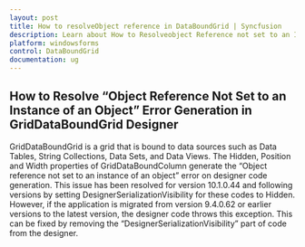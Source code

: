 ```yaml
---
layout: post
title: How to resolveObject reference in DataBoundGrid | Syncfusion
description: Learn about How to Resolveobject Reference not set to an Instance of an object error Generation in GridDataBoundGrid Designer in Windows Forms and more.
platform: windowsforms
control: DataBoundGrid
documentation: ug
---
```


## How to Resolve “Object Reference Not Set to an Instance of an Object” Error Generation in GridDataBoundGrid Designer

GridDataBoundGrid is a grid that is bound to data sources such as Data Tables, String Collections, Data Sets, and Data Views. The Hidden, Position and Width properties of GridDataBoundColumn generate the “Object reference not set to an instance of an object” error on designer code generation. This issue has been resolved for version 10.1.0.44 and following versions by setting DesignerSerializationVisibility for these codes to Hidden. However, if the application is migrated from version 9.4.0.62 or earlier versions to the latest version, the designer code throws this exception. This can be fixed by removing the “DesignerSerializationVisibility” part of code from the designer.

